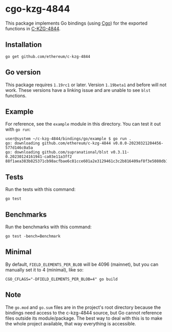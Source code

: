 # cgo-kzg-4844

This package implements Go bindings (using [Cgo](https://go.dev/blog/cgo)) for the
exported functions in [C-KZG-4844](https://github.com/ethereum/c-kzg-4844).

## Installation

```
go get github.com/ethereum/c-kzg-4844
```

## Go version

This package requires `1.19rc1` or later. Version `1.19beta1` and before will
not work. These versions have a linking issue and are unable to see `blst`
functions.

## Example

For reference, see the `example` module in this directory. You can test it out with `go run`:

```
user@system ~/c-kzg-4844/bindings/go/example $ go run .
go: downloading github.com/ethereum/c-kzg-4844 v0.0.0-20230321204456-577d146c0a5a
go: downloading github.com/supranational/blst v0.3.11-0.20230124161941-ca03e11a3ff2
88f1aea383b825371cb98acfbae6c81cce601a2e3129461c3c2b816409af8f3e5080db165fd327db687b3ed632153a62
```

## Tests

Run the tests with this command:
```
go test
```

## Benchmarks

Run the benchmarks with this command:
```
go test -bench=Benchmark
```

## Minimal

By default, `FIELD_ELEMENTS_PER_BLOB` will be 4096 (mainnet), but you can
manually set it to 4 (minimal), like so:
```
CGO_CFLAGS="-DFIELD_ELEMENTS_PER_BLOB=4" go build
```

## Note

The `go.mod` and `go.sum` files are in the project's root directory because the
bindings need access to the c-kzg-4844 source, but Go cannot reference files
outside its module/package. The best way to deal with this is to make the whole
project available, that way everything is accessible.
